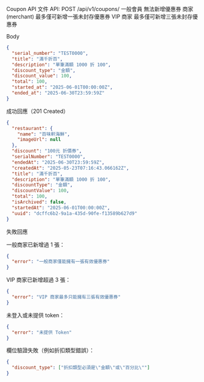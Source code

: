Coupon API 文件
API: POST /api/v1/coupons/
一般會員           無法新增優惠券
商家 (merchant)   最多僅可新增一張未封存優惠券
VIP 商家          最多僅可新增三張未封存優惠券

Body

```json
{
  "serial_number": "TEST0000",
  "title": "滿千折百",
  "description": "單筆滿額 1000 折 100",
  "discount_type": "金額",
  "discount_value": 100,
  "total": 100,
  "started_at": "2025-06-01T00:00:00Z",
  "ended_at": "2025-06-30T23:59:59Z"
}
```
成功回應（201 Created）

```json
{
  "restaurant": {
    "name": "百味軒海鮮",
    "imageUrl": null
  },
  "discount": "100元 折價券",
  "serialNumber": "TEST0000",
  "endedAt": "2025-06-30T23:59:59Z",
  "createdAt": "2025-05-23T07:16:43.066162Z",
  "title": "滿千折百",
  "description": "單筆滿額 1000 折 100",
  "discountType": "金額",
  "discountValue": 100,
  "total": 100,
  "isArchived": false,
  "startedAt": "2025-06-01T00:00:00Z",
  "uuid": "dcffc6b2-9a1a-435d-90fe-f13589b627d9"
}
```
失敗回應

一般商家已新增過 1 張：

```json
{
  "error": "一般商家僅能擁有一張有效優惠券"
}
```

VIP 商家已新增超過 3 張：

```json
{
  "error": "VIP 商家最多只能擁有三張有效優惠券"
}
```

未登入或未提供 token：

```json
{
  "error": "未提供 Token"
}
```

欄位驗證失敗（例如折扣類型錯誤）：

```json
{
  "discount_type": ["折扣類型必須是\"金額\"或\"百分比\""]
}
```